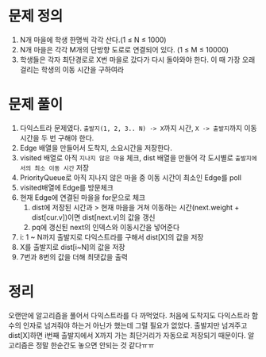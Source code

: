# 문제 정의

1. N개 마을에 학생 한명씩 각각 산다.(1 ≤ N ≤ 1000)
2. N개 마을은 각각 M개의 단방향 도로로 연결되어 있다. (1 ≤ M ≤ 10000)
3. 학생들은 각자 최단경로로 X번 마을로 갔다가 다시 돌아와야 한다. 이 때 가장 오래 걸리는 학생의 이동 시간을 구하여라

# 문제 풀이

1. 다익스트라 문제였다. `출발지(1, 2, 3.. N) -> X`까지 시간,  `X -> 출발지`까지 이동시간을 두 번 구해야 한다.
2. Edge 배열을 만들어서 도착지, 소요시간을 저장한다.
3. visited 배열로 아직 `지나지 않은 마을` 체크, dist 배열을 만들어 각 도시별로 `출발지에서의 최소 이동 시간` 저장
4. PriorityQueue로 아직 지나지 않은 마을 중 이동 시간이 최소인 Edge를 poll
5. visited배열에 Edge를 방문체크
6. 현재 Edge에 연결된 마을을 for문으로 체크
    1. dist에 저장된 시간과 > 현재 마을을 거쳐 이동하는 시간(next.weight + dist[cur.v])이면 dist[next.v]의 값을 갱신
    2. pq에 갱신된 next의 인덱스와 이동시간을 넣어준다
7. i: 1 ~ N까지 출발지로 다익스트라를 구해서 dist[X]의 값을 저장
8. X를 출발지로 dist[i~N]의 값을 저장
9. 7번과 8번의 값을 더해 최댓값을 출력

# 정리

오랜만에 알고리즘을 풀어서 다익스트라를 다 까먹었다. 처음에 도착지도 다익스트라 함수의 인자로 넘겨줘야 하는거 아닌가 했는데 그럴 필요가 없었다. 출발지만 넘겨주고 dist[X]하면 i번째 출발지에서 X까지 가는 최단거리가 자동으로 저장되기 때문이다. 알고리즘은 정말 한순간도 놓으면 안되는 것 같다ㅠㅠ